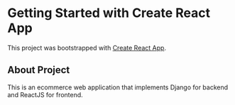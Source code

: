 # Getting Started with Create React App

This project was bootstrapped with [Create React App](https://github.com/facebook/create-react-app).

## About Project

This is an ecommerce web application that implements Django for backend and ReactJS for frontend.